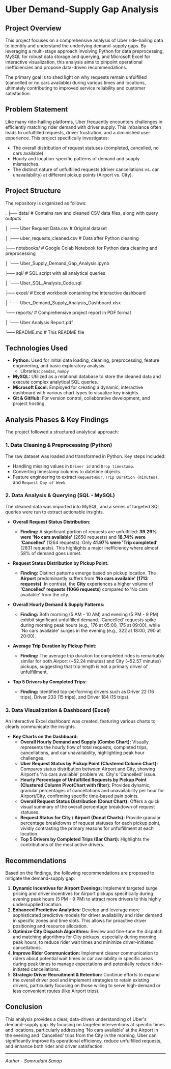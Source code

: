 # Uber Demand-Supply Gap Analysis

## Project Overview

This project focuses on a comprehensive analysis of Uber ride-hailing data to identify and understand the underlying demand-supply gaps. By leveraging a multi-stage approach involving Python for data preprocessing, MySQL for robust data storage and querying, and Microsoft Excel for interactive visualization, this analysis aims to pinpoint operational inefficiencies and propose data-driven recommendations.

The primary goal is to shed light on why requests remain unfulfilled (cancelled or no cars available) during various times and locations, ultimately contributing to improved service reliability and customer satisfaction.

## Problem Statement

Like many ride-hailing platforms, Uber frequently encounters challenges in efficiently matching rider demand with driver supply. This imbalance often leads to unfulfilled requests, driver frustration, and a diminished user experience. This project specifically investigates:
* The overall distribution of request statuses (completed, cancelled, no cars available).
* Hourly and location-specific patterns of demand and supply mismatches.
* The distinct nature of unfulfilled requests (driver cancellations vs. car unavailability) at different pickup points (Airport vs. City).

## Project Structure

The repository is organized as follows:

.
├── data/                       # Contains raw and cleaned CSV data files, along with query outputs

│   ├── Uber Request Data.csv       # Original dataset

│   ├── uber_requests_cleaned.csv   # Data after Python cleaning

├── notebooks/                  # Google Colab Notebook for Python data cleaning and preprocessing

│   └── Uber_Supply_Demand_Gap_Analysis.ipynb

├── sql/                        # SQL script with all analytical queries

│   └── Uber_SQL_Analysis_Code.sql

├── excel/                      # Excel workbook containing the interactive dashboard

│   └── Uber_Demand_Supply_Analysis_Dashboard.xlsx

└── reports/                    # Comprehensive project report in PDF format

│   └── Uber Analysis Report.pdf

└── README.md                   # This README file


## Technologies Used

* **Python:** Used for initial data loading, cleaning, preprocessing, feature engineering, and basic exploratory analysis.
    * Libraries: `pandas`, `numpy`
* **MySQL:** Utilized as a relational database to store the cleaned data and execute complex analytical SQL queries.
* **Microsoft Excel:** Employed for creating a dynamic, interactive dashboard with various chart types to visualize key insights.
* **Git & GitHub:** For version control, collaborative development, and project hosting.

## Analysis Phases & Key Findings

The project followed a structured analytical approach:

### **1. Data Cleaning & Preprocessing (Python)**
The raw dataset was loaded and transformed in Python. Key steps included:
* Handling missing values in `Driver id` and `Drop timestamp`.
* Converting timestamp columns to datetime objects.
* Feature engineering to extract `RequestHour`, `Trip Duration (minutes)`, and `Request Day of Week`.

### **2. Data Analysis & Querying (SQL - MySQL)**
The cleaned data was imported into MySQL, and a series of targeted SQL queries were run to extract actionable insights.

* **Overall Request Status Distribution:**
    * **Finding:** A significant portion of requests are unfulfilled: **39.29% were 'No cars available'** (2650 requests) and **18.74% were 'Cancelled'** (1264 requests). Only **41.97% were 'Trip completed'** (2831 requests). This highlights a major inefficiency where almost 58% of demand goes unmet.

* **Request Status Distribution by Pickup Point:**
    * **Finding:** Distinct patterns emerge based on pickup location. The **Airport** predominantly suffers from **'No cars available' (1713 requests)**. In contrast, the **City** experiences a higher volume of **'Cancelled' requests (1066 requests)** compared to 'No cars available' from the city.

* **Overall Hourly Demand & Supply Patterns:**
    * **Finding:** Both morning (5 AM - 10 AM) and evening (5 PM - 9 PM) exhibit significant unfulfilled demand. 'Cancelled' requests spike during morning peak hours (e.g., 176 at 05:00, 175 at 09:00), while 'No cars available' surges in the evening (e.g., 322 at 18:00, 290 at 20:00).
    
* **Average Trip Duration by Pickup Point:**
    * **Finding:** The average trip duration for completed rides is remarkably similar for both Airport (~52.24 minutes) and City (~52.57 minutes) pickups, suggesting that trip length is not a primary driver of unfulfillment.
  
* **Top 5 Drivers by Completed Trips:**
    * **Finding:** Identified top-performing drivers such as Driver 22 (16 trips), Driver 233 (15 trips), and Driver 184 (15 trips).

### **3. Data Visualization & Dashboard (Excel)**
An interactive Excel dashboard was created, featuring various charts to clearly communicate the insights.

* **Key Charts on the Dashboard:**
    * **Overall Hourly Demand and Supply (Combo Chart):** Visually represents the hourly flow of total requests, completed trips, cancellations, and car unavailability, highlighting peak hour challenges.
    * **Uber Request Status by Pickup Point (Clustered Column Chart):** Compares status distribution between Airport and City, showing Airport's 'No cars available' problem vs. City's 'Cancelled' issue.
    * **Hourly Percentage of Unfulfilled Requests by Pickup Point (Clustered Column PivotChart with filter):** Provides dynamic, granular percentages of cancellations and unavailability per hour for Airport/City, confirming specific time-based pain points.
    * **Overall Request Status Distribution (Donut Chart):** Offers a quick visual summary of the overall percentage breakdown of request statuses.
    * **Request Status for City / Airport (Donut Charts):** Provide granular percentage breakdowns of request statuses for each pickup point, vividly contrasting the primary reasons for unfulfillment at each location.
    * **Top 5 Drivers by Completed Trips (Bar Chart):** Highlights the contributions of the most active drivers.

## Recommendations

Based on the findings, the following recommendations are proposed to mitigate the demand-supply gap:

1.  **Dynamic Incentives for Airport Evenings:** Implement targeted surge pricing and driver incentives for Airport pickups specifically during evening peak hours (5 PM - 9 PM) to attract more drivers to this highly undersupplied location.
2.  **Enhanced Predictive Analytics:** Develop and leverage more sophisticated predictive models for driver availability and rider demand in specific zones and time slots. This allows for proactive driver positioning and resource allocation.
3.  **Optimize City Dispatch Algorithms:** Review and fine-tune the dispatch and matching algorithms for City pickups, especially during morning peak hours, to reduce rider wait times and minimize driver-initiated cancellations.
4.  **Improve Rider Communication:** Implement clearer communication to riders about potential wait times or car availability in specific areas during peak times to manage expectations and potentially reduce rider-initiated cancellations.
5.  **Strategic Driver Recruitment & Retention:** Continue efforts to expand the overall driver pool and implement strategies to retain existing drivers, particularly focusing on those willing to serve high-demand or less convenient routes (like Airport trips).

## Conclusion

This analysis provides a clear, data-driven understanding of Uber's demand-supply gap. By focusing on targeted interventions at specific times and locations, particularly addressing 'No cars available' at the Airport in the evening and 'Cancelled' trips from the City in the morning, Uber can significantly improve its operational efficiency, reduce unfulfilled requests, and enhance both rider and driver satisfaction.

---
*Author - Samruddhi Sanap*
